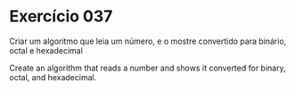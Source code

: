 # Exercício 037

Criar um algoritmo que leia um número, e o mostre convertido para binário, octal e hexadecimal

Create an algorithm that reads a number and shows it converted for binary, octal, and hexadecimal.
